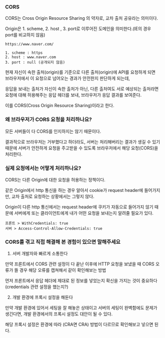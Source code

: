 ### CORS

CORS는 Cross Origin Resource Sharing 의 약자로, 교차 출처 공유라는 의미이다.

Origin은 1. scheme, 2. host , 3. port로 이루어진 도메인을 의미한다.(IE의 경우 port를 비교하지 않음)

```
https://www.naver.com/

1. scheme : https
2. host : www.naver.com
3. port : null (공개되지 않음)
```

현재 자신이 속한 출처(origin)를 기준으로 다른 출처(origin)에 API를 요청하게 되면 브라우저에서 이 요청으로 넘어오는 경과가 안전한지 판단하게 되는데,

응답을 보내는 출처가 자신이 속한 출처가 아닌, 다른 출처여도 서로 예상되는 출처라면 요청에 대해 허용해주는 응답 헤더를 보내, 브라우저가 응답 결과를 보여준다.

이를 CORS(Cross Origin Resource Sharing)이라고 한다.



### 왜 브라우저가 CORS 요청을 처리하나요?

모든 서버들이 다 CORS를 인지하지는 않기 때문이다.

결과적으로 브라우저는 거부했다고 하더라도, 서버는 처리해버리는 결과가 생길 수 있기 때문에 서버가 안전하게 요청을 주고받을 수 있도록 브라우저에서 해당 요청(CORS)을 처리한다.



### 실제 요청에서는 어떻게 처리하나요?

CORS는 다른 Origin에 대한 요청을 허용하는 정책이다.

같은 Origin에서 http 통신을 하는 경우 알아서 cookie가 request header에 들어가지만, 교차 출처로 요청하는 상황에서는 그렇지 않다.

Origin이 다른 http 통신에서는 request header에 쿠키가 자동으로 들어가지 않기 때문에 서버에게 또는 클라이언트에게 내가 어떤 요청을 보내는지 알려줄 필요가 있다.

```
프론트 > WithCredentials: true
서버 > Access-Control-Allow-Credentials: true
```



### CORS를 겪고 직접 해결해 본 경험이 있으면 말해주세요

1. 서버 개발자와 빠르게 소통한다

만약 프론트에서 CORS 관련 설정이 다 끝난 이후에 HTTP 요청을 보냈을 때 CORS 오류가 뜰 경우 해당 오류를 캡쳐해서 같이 확인해보는 방법

먼저 프론트에서 응답 헤더에 제대로 된 정보를 넣었는지 확신을 가지는 것이 중요하다(credentials 관련 설정을 했는지?)

2. 개발 환경에 프록시 설정을 해둔다

만약 개발 환경에 있어서 세팅을 잘 해놓은 상태이고 서버의 세팅이 완벽함에도 문제가 생긴다면, 개발 환경에서의 프록시 설정도 대안이 될 수 있다.

해당 프록시 설정은 환경에 따라 (CRA면 CRA) 방법이 다르므로 확인해보고 넣으면 된다.